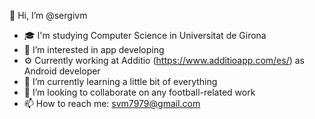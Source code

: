 👋 Hi, I’m @sergivm

- 🎓 I'm studying Computer Science in Universitat de Girona
- 👀 I’m interested in app developing
- ⚙️ Currently working at Additio (https://www.additioapp.com/es/) as Android developer
- 🌱 I’m currently learning a little bit of everything
- 💞️ I’m looking to collaborate on any football-related work
- 📫 How to reach me: svm7979@gmail.com

<!---
sergivm/sergivm is a ✨ special ✨ repository because its `README.md` (this file) appears on your GitHub profile.
You can click the Preview link to take a look at your changes.
--->
